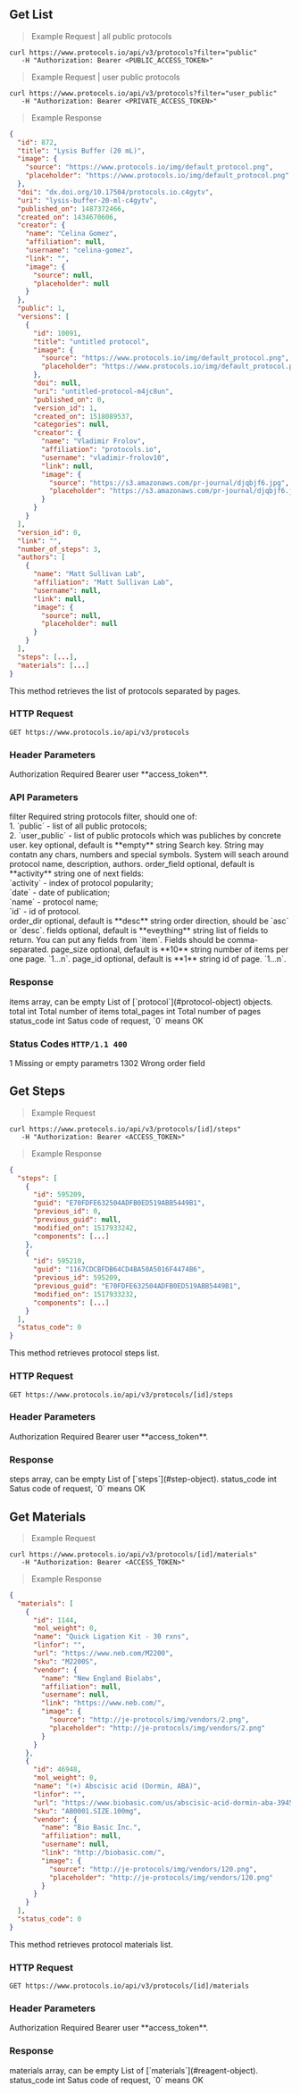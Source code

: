 ## Get List

> Example Request | all public protocols

```curl
curl https://www.protocols.io/api/v3/protocols?filter="public"
   -H "Authorization: Bearer <PUBLIC_ACCESS_TOKEN>"
```

> Example Request | user public protocols

```curl
curl https://www.protocols.io/api/v3/protocols?filter="user_public"
   -H "Authorization: Bearer <PRIVATE_ACCESS_TOKEN>"
```

> Example Response

```json
{
  "id": 872,
  "title": "Lysis Buffer (20 mL)",
  "image": {
    "source": "https://www.protocols.io/img/default_protocol.png",
    "placeholder": "https://www.protocols.io/img/default_protocol.png"
  },
  "doi": "dx.doi.org/10.17504/protocols.io.c4gytv",
  "uri": "lysis-buffer-20-ml-c4gytv",
  "published_on": 1487372466,
  "created_on": 1434670606,
  "creator": {
    "name": "Celina Gomez",
    "affiliation": null,
    "username": "celina-gomez",
    "link": "",
    "image": {
      "source": null,
      "placeholder": null
    }
  },
  "public": 1,
  "versions": [
    {
      "id": 10091,
      "title": "untitled protocol",
      "image": {
        "source": "https://www.protocols.io/img/default_protocol.png",
        "placeholder": "https://www.protocols.io/img/default_protocol.png"
      },
      "doi": null,
      "uri": "untitled-protocol-m4jc8un",
      "published_on": 0,
      "version_id": 1,
      "created_on": 1518089537,
      "categories": null,
      "creator": {
        "name": "Vladimir Frolov",
        "affiliation": "protocols.io",
        "username": "vladimir-frolov10",
        "link": null,
        "image": {
          "source": "https://s3.amazonaws.com/pr-journal/djqbjf6.jpg",
          "placeholder": "https://s3.amazonaws.com/pr-journal/djqbjf6.jpg"
        }
      }
    }
  ],
  "version_id": 0,
  "link": "",
  "number_of_steps": 3,
  "authors": [
    {
      "name": "Matt Sullivan Lab",
      "affiliation": "Matt Sullivan Lab",
      "username": null,
      "link": null,
      "image": {
        "source": null,
        "placeholder": null
      }
    }
  ],
  "steps": [...],
  "materials": [...]
}
```

This method retrieves the list of protocols separated by pages.

### HTTP Request

`GET https://www.protocols.io/api/v3/protocols`

### Header Parameters

<params>
  <item>
    <parameter>
      Authorization 
      <yellow>Required</yellow>
    </parameter>
    <desc>
      Bearer user **access_token**.
    </desc>
  </item>
</params>

### API Parameters

<params>
  <item>
    <parameter>
      filter
      <yellow>Required</yellow>
      <type>string</type>
    </parameter>
    <desc>
      protocols filter, should one of:<br/>
      1. `public` - list of all public protocols;<br/>
      2. `user_public` - list of public protocols which was publiches by concrete user.
    </desc>
  </item>
  <item>
    <parameter>
      key
      <gray>optional, default is **empty**</gray>
      <type>string</type>
    </parameter>
    <desc>
      Search key. String may contatn any chars, numbers and special symbols. System will seach around protocol name, description, authors.
    </desc>
  </item>
  <item>
    <parameter>
      order_field
      <gray>optional, default is **activity**</gray>
      <type>string</type>
    </parameter>
    <desc>
      one of next fields:<br/>
      `activity` - index of protocol popularity;<br/>
      `date` - date of publication;<br/>
      `name` - protocol name;<br/>
      `id` - id of protocol.<br/>
    </desc>
  </item>
  <item>
    <parameter>
      order_dir
      <gray>optional, default is **desc**</gray>
      <type>string</type>
    </parameter>
    <desc>
      order direction, should be `asc` or `desc`.
    </desc>
  </item>
  <item>
    <parameter>
      fields
      <gray>optional, default is **eveything**</gray>
      <type>string</type>
    </parameter>
    <desc>
      list of fields to return. You can put any fields from `item`. Fields should be comma-separated.
    </desc>
  </item>
  <item>
    <parameter>
      page_size
      <gray>optional, default is **10**</gray>
      <type>string</type>
    </parameter>
    <desc>
      number of items per one page. `1...n`.
    </desc>
  </item>
  <item>
    <parameter>
      page_id
      <gray>optional, default is **1**</gray>
      <type>string</type>
    </parameter>
    <desc>
      id of page. `1...n`.
    </desc>
  </item>
</params>

### Response

<params>
  <item>
    <parameter>
      items 
      <gray>array, can be empty</grat>
    </parameter>
    <desc>
      List of [`protocol`](#protocol-object) objects.
    </desc>
  </item>
  <item>
    <parameter>
      total 
      <gray>int</grat>
    </parameter>
    <desc>
      Total number of items
    </desc>
  </item>
  <item>
    <parameter>
      total_pages
      <gray>int</grat>
    </parameter>
    <desc>
      Total number of pages
    </desc>
  </item>
  <item>
    <parameter>
      status_code
      <gray>int</grat>
    </parameter>
    <desc>
      Satus code of request, `0` means OK
    </desc>
  </item>
</params>

### Status Codes `HTTP/1.1 400`

<params>
  <item>
    <parameter>
      1
    </parameter>
    <desc>
      Missing or empty parametrs
    </desc>
  </item>
  <item>
    <parameter>
      1302
    </parameter>
    <desc>
      Wrong order field
    </desc>
  </item>
</params>

## Get Steps

> Example Request

```curl
curl https://www.protocols.io/api/v3/protocols/[id]/steps"
   -H "Authorization: Bearer <ACCESS_TOKEN>"
```

> Example Response

```json
{
  "steps": [
    {
      "id": 595209,
      "guid": "E70FDFE632504ADFB0ED519ABB5449B1",
      "previous_id": 0,
      "previous_guid": null,
      "modified_on": 1517933242,
      "components": [...]
    },
    {
      "id": 595210,
      "guid": "1167CDCBFDB64CD4BA50A5016F4474B6",
      "previous_id": 595209,
      "previous_guid": "E70FDFE632504ADFB0ED519ABB5449B1",
      "modified_on": 1517933232,
      "components": [...]
    }
  ],
  "status_code": 0
}
```

This method retrieves protocol steps list.

### HTTP Request

`GET https://www.protocols.io/api/v3/protocols/[id]/steps`

### Header Parameters

<params>
  <item>
    <parameter>
      Authorization 
      <yellow>Required</yellow>
    </parameter>
    <desc>
      Bearer user **access_token**.
    </desc>
  </item>
</params>

### Response

<params>
  <item>
    <parameter>
      steps 
      <gray>array, can be empty</grat>
    </parameter>
    <desc>
      List of [`steps`](#step-object).
    </desc>
  </item>
  <item>
    <parameter>
      status_code
      <gray>int</grat>
    </parameter>
    <desc>
      Satus code of request, `0` means OK
    </desc>
  </item>
</params>

## Get Materials

> Example Request

```curl
curl https://www.protocols.io/api/v3/protocols/[id]/materials"
   -H "Authorization: Bearer <ACCESS_TOKEN>"
```

> Example Response

```json
{
  "materials": [
    {
      "id": 1144,
      "mol_weight": 0,
      "name": "Quick Ligation Kit - 30 rxns",
      "linfor": "",
      "url": "https://www.neb.com/M2200",
      "sku": "M2200S",
      "vendor": {
        "name": "New England Biolabs",
        "affiliation": null,
        "username": null,
        "link": "https://www.neb.com/",
        "image": {
          "source": "http://je-protocols/img/vendors/2.png",
          "placeholder": "http://je-protocols/img/vendors/2.png"
        }
      }
    },
    {
      "id": 46948,
      "mol_weight": 0,
      "name": "(+) Abscisic acid (Dormin, ABA)",
      "linfor": "",
      "url": "https://www.biobasic.com/us/abscisic-acid-dormin-aba-3945",
      "sku": "AB0001.SIZE.100mg",
      "vendor": {
        "name": "Bio Basic Inc.",
        "affiliation": null,
        "username": null,
        "link": "http://biobasic.com/",
        "image": {
          "source": "http://je-protocols/img/vendors/120.png",
          "placeholder": "http://je-protocols/img/vendors/120.png"
        }
      }
    }
  ],
  "status_code": 0
}
```

This method retrieves protocol materials list.

### HTTP Request

`GET https://www.protocols.io/api/v3/protocols/[id]/materials`

### Header Parameters

<params>
  <item>
    <parameter>
      Authorization 
      <yellow>Required</yellow>
    </parameter>
    <desc>
      Bearer user **access_token**.
    </desc>
  </item>
</params>

### Response

<params>
  <item>
    <parameter>
      materials 
      <gray>array, can be empty</grat>
    </parameter>
    <desc>
      List of [`materials`](#reagent-object).
    </desc>
  </item>
  <item>
    <parameter>
      status_code
      <gray>int</grat>
    </parameter>
    <desc>
      Satus code of request, `0` means OK
    </desc>
  </item>
</params>